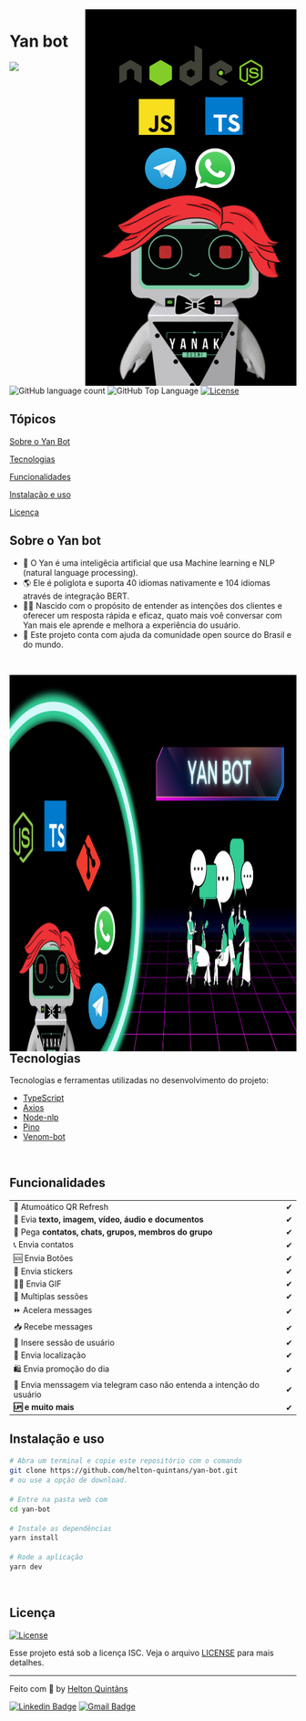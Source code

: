   <img align="right" height="660em" src="src/images/toReadme/yanbot.png"/>

# Yan bot

<p>
  <img src="https://img.shields.io/badge/Made%20by-Helton Quintãns e Paulo Rodrigues-33cc95">
  <img alt="GitHub language count" src="https://img.shields.io/github/languages/count/helton-quintans/yan-bot?color=33cc95">
  <img alt="GitHub Top Language" src="https://img.shields.io/github/languages/top/helton-quintans/yan-bot?color=%2333cc95">
  <a href="https://opensource.org/licenses/ISC">
    <img alt="License" src="https://img.shields.io/badge/license-ISC-33cc95?style=flat-square">
  </a>
</p>

## Tópicos

[Sobre o Yan Bot](#sobre-o-yan-bot)

[Tecnologias](#tecnologias)

[Funcionalidades](#funcionalidades)

[Instalação e uso](#instalação-e-uso)

[Licença](#licença)
<br>

## Sobre o Yan bot

- 🧠 O Yan é uma inteligêcia artificial que usa Machine learning e NLP (natural language processing). 
- 🌎 Ele é poliglota e suporta 40 idiomas nativamente e 104 idiomas através de integração BERT.
- 👨‍🚀 Nascido com o propósito de entender as intenções dos clientes e oferecer um resposta rápida e eficaz, quato mais voê conversar com Yan mais ele aprende e melhora a experiência do usuário.
- 🤘 Este projeto conta com ajuda da comunidade open source do Brasil e do mundo.
<br>

<p align="center">
    <img align="right" height="660em" src="src/images/toReadme/yan-capa.png"/>
</p>

## Tecnologias

Tecnologias e ferramentas utilizadas no desenvolvimento do projeto:

- [TypeScript](https://www.typescriptlang.org/)
- [Axios](https://github.com/axios/axios)
- [Node-nlp](https://www.npmjs.com/package/node-nlp)
- [Pino](https://www.npmjs.com/package/pino)
- [Venom-bot](https://orkestral.github.io/venom/index.html)
<br>

## Funcionalidades

|                                                               |   |
|---------------------------------------------------------------|---|
| 🚻 Atumoático QR Refresh                                      | ✔ |
| 📁 Evia  **texto, imagem, vídeo, áudio e documentos**         | ✔ |
| 👥 Pega **contatos, chats, grupos, membros do grupo**         | ✔ |
| 📞 Envia contatos                                             | ✔ |
| 🆘 Envia Botões                                               | ✔ |
| 💞 Envia stickers                                             | ✔ |
| 🤸‍♀️ Envia GIF                                                  | ✔ |
| 🤹‍ Multiplas sessões                                          | ✔ |
| ⏩ Acelera messages                                           | ✔ |
| 📥 Recebe messages                                            | ✔ |
| 👤 Insere sessão de usuário                                   | ✔ |
| 📍 Envia localização                                           | ✔ |
| 🛍 Envia promoção do dia                                       | ✔ |
|🤳 Envia menssagem via telegram caso não entenda a intenção do usuário | ✔ |
| **🆙 e muito mais**                                           | ✔ |


## Instalação e uso

```bash
# Abra um terminal e copie este repositório com o comando
git clone https://github.com/helton-quintans/yan-bot.git
# ou use a opção de download.

# Entre na pasta web com
cd yan-bot

# Instale as dependências
yarn install

# Rode a aplicação
yarn dev
```

<br>

## Licença

<a href="https://opensource.org/licenses/ISC">
    <img alt="License" src="https://img.shields.io/badge/license-ISC-7cd1a6?style=flat-square">
</a>

<br>

Esse projeto está sob a licença ISC. Veja o arquivo [LICENSE](/LICENSE) para mais detalhes.

---

Feito com :green_heart: by [Helton Quintãns](https://github.com/helton-quintans)

[![Linkedin Badge](https://img.shields.io/badge/-Helton%20Quintãns-7cd1a6?style=flat-square&logo=Linkedin&logoColor=white&link=https://www.linkedin.com/in/heltonquintans/)](https://www.linkedin.com/in/heltonquintans/)
[![Gmail Badge](https://img.shields.io/badge/-helton.quit@gmail.com-7cd1a6?style=flat-square&logo=Gmail&logoColor=white&link=mailto:helton.quit@gmail.com)](mailto:helton.quit@gmail.com)
